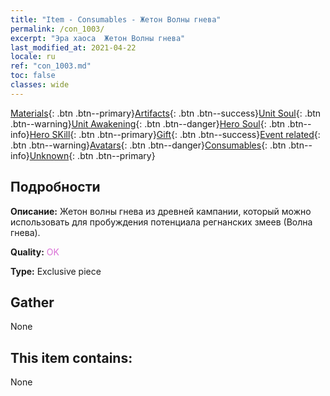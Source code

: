 ```yaml
---
title: "Item - Consumables - Жетон Волны гнева"
permalink: /con_1003/
excerpt: "Эра хаоса  Жетон Волны гнева"
last_modified_at: 2021-04-22
locale: ru
ref: "con_1003.md"
toc: false
classes: wide
---
```

 [Materials](/ItemsRU/){: .btn .btn--primary}[Artifacts](/ItemsRU/Artifacts/){: .btn .btn--success}[Unit Soul](/ItemsRU/UnitSoul/){: .btn .btn--warning}[Unit Awakening](/ItemsRU/UnitAwakening/){: .btn .btn--danger}[Hero Soul](/ItemsRU/HeroSoul/){: .btn .btn--info}[Hero SKill](/ItemsRU/HeroSkill/){: .btn .btn--primary}[Gift](/ItemsRU/Gift/){: .btn .btn--success}[Event related](/ItemsRU/Events/){: .btn .btn--warning}[Avatars](/ItemsRU/Avatars/){: .btn .btn--danger}[Consumables](/ItemsRU/Consumables/){: .btn .btn--info}[Unknown](/ItemsRU/Unknown/){: .btn .btn--primary}

## Подробности
 **Описание:** Жетон волны гнева из древней кампании, который можно использовать для пробуждения потенциала регнанских змеев (Волна гнева).

 **Quality:** <span style="color: #DA70D6">OK</span>

 **Type:** Exclusive piece

## Gather

  None

## This item contains:

  None

